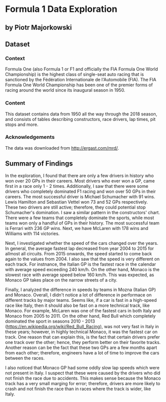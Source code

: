 # Formula 1 Data Exploration
## by Piotr Majorkowski


## Dataset

### Context
Formula One (also Formula 1 or F1 and officially the FIA Formula One World Championship) is the highest class of single-seat auto racing that is sanctioned by the Fédération Internationale de l'Automobile (FIA). The FIA Formula One World Championship has been one of the premier forms of racing around the world since its inaugural season in 1950.

### Content
This dataset contains data from 1950 all the way through the 2018 season, and consists of tables describing constructors, race drivers, lap times, pit stops and more.

### Acknowledgements
The data was downloaded from http://ergast.com/mrd/.


## Summary of Findings

In the exploration, I found that there are only a few drivers in history who won over 20 GPs in their careers. Most drivers who ever won a GP, came first in a race only 1 - 2 times. Additionally, I saw that there were some drivers who completely dominated F1 racing and won over 50 GPs in their careers. The most successful driver is Michael Schumacher with 91 wins. Lewis Hamilton and Sebastian Vettel won 73 and 52 GPs respectively. These two drivers are still active; therefore, they could potential stop Schumacher's domination. I saw a similar pattern in the constructors' chart. There were a few teams that completely dominate the sports, while most teams won only a handful of GPs in their history. The most successful team is Ferrari with 236 GP wins. Next, we have McLaren with 178 wins and Williams with 114 victories.

Next, I investigated whether the speed of the cars changed over the years. In general, the average fastest lap decreased from year 2004 to 2015 for allmost all circuits. From 2015 onwards, the speed started to come back again to the values from 2004. I also saw that the speed is very different on each track. For instnance, the Italian GP is the fastest race in the calendar with average speed exceeding 240 km/h. On the other hand, Monaco is the slowest race with average speed below 160 km/h. This was expected, as Monaco GP takes place on the narrow streets of a city.

Finally, I analyzed the difference in speeds by teams in Mozna (Italian GP) and Monaco. Overall, I didn't notice a lot of difference in performace on different tracks by major teams. Seems like, if a car is fast in a high-speed race like Italy, then it should also be fast on a more technical track, like Monaco. For example, McLaren was one of the fastest cars in both Italy and Monaco from 2005 to 2011. On the other hand, Red Bull which completely dominated the sport in seasons 2010 - 2013 (https://en.wikipedia.org/wiki/Red_Bull_Racing), was not very fast in Italy in these years; however, in highly technical Monaco, it was the fastest car on track. One reason that can explain this, is the fact that certain drivers prefer one track over the other; hence, they perform better on their favorite tracks. Another reason can be the fact that these two GPs are a few months apart from each other; therefore, engineers have a lot of time to improve the cars between the races.

I also noticed that Monaco GP had some oddly slow lap speeds which were not present in Italy. I suspect that these were caused by the drivers who did not finish the race due to accidents. This makes sense because the Monaco track has a very small marging for error; therefore, drivers are more likely to crash and not finish the race than in races where the track is wider, like Italy.